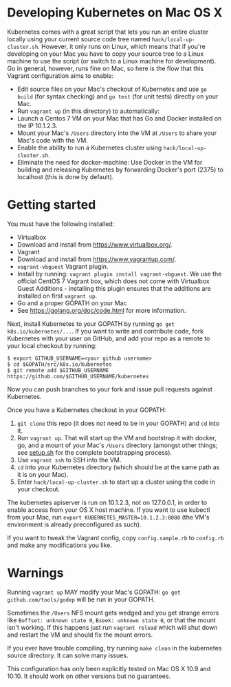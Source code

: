 # Developing Kubernetes on Mac OS X

Kubernetes comes with a great script that lets you run an entire cluster locally using your current source code tree named `hack/local-up-cluster.sh`. However, it only runs on Linux, which means that if you're developing on your Mac you have to copy your source tree to a Linux machine to use the script (or switch to a Linux machine for development). Go in general, however, runs fine on Mac, so here is the flow that this Vagrant configuration aims to enable:

* Edit source files on your Mac's checkout of Kubernetes and use `go build` (for syntax checking) and `go test` (for unit tests) directly on your Mac.
* Run `vagrant up` (in this directory) to automatically:
 * Launch a Centos 7 VM on your Mac that has Go and Docker installed on the IP 10.1.2.3.
 * Mount your Mac's `/Users` directory into the VM at `/Users` to share your Mac's code with the VM.
 * Enable the ability to run a Kubernetes cluster using `hack/local-up-cluster.sh`.
 * Eliminate the need for docker-machine: Use Docker in the VM for building and releasing Kubernetes by forwarding Docker's port (2375) to localhost (this is done by default).

# Getting started

You must have the following installed:

* Virtualbox
 * Download and install from https://www.virtualbox.org/.
* Vagrant
 * Download and install from https://www.vagrantup.com/.
* `vagrant-vbguest` Vagrant plugin.
 * Install by running: `vagrant plugin install vagrant-vbguest`. We use the official CentOS 7 Vagrant box, which does not come with Virtualbox Guest Additions - installing this plugin ensures that the additions are installed on first `vagrant up`.
* Go and a proper GOPATH on your Mac
 * See https://golang.org/doc/code.html for more information.

Next, install Kubernetes to your GOPATH by running `go get k8s.io/kubernetes/...`. If you want to write and contribute code, fork Kubernetes with your user on GitHub, and add your repo as a remote to your local checkout by running:

```
$ export GITHUB_USERNAME=<your github username>
$ cd $GOPATH/src/k8s.io/kubernetes
$ git remote add $GITHUB_USERNAME https://github.com/$GITHUB_USERNAME/kubernetes
```

Now you can push branches to your fork and issue pull requests against Kubernetes.

Once you have a Kubernetes checkout in your GOPATH:

1. `git clone` this repo (it does not need to be in your GOPATH) and `cd` into it.
1. Run `vagrant up`. That will start up the VM and bootstrap it with docker, go, and a mount of your Mac's `/Users` directory (amongst other things; see [setup.sh](setup.sh) for the complete bootstrapping process).
1. Use `vagrant ssh` to SSH into the VM.
1. `cd` into your Kubernetes directory (which should be at the same path as it is on your Mac).
1. Enter `hack/local-up-cluster.sh` to start up a cluster using the code in your checkout.

The kubernetes apiserver is run on 10.1.2.3, not on 127.0.0.1, in order to enable access from your OS X host machine. If you want to use kubectl from your Mac, run `export KUBERNETES_MASTER=10.1.2.3:8080` (the VM's environment is already preconfigured as such).

If you want to tweak the Vagrant config, copy `config.sample.rb` to `config.rb` and make any modifications you like.

# Warnings

Running `vagrant up` MAY modify your Mac's GOPATH: `go get github.com/tools/godep` will be run in your GOPATH.

Sometimes the `/Users` NFS mount gets wedged and you get strange errors like `Boffset: unknown state 0`, `Bseek: unknown state 0`, or that the mount isn't working. If this happens just run `vagrant reload` which will shut down and restart the VM and should fix the mount errors.

If you ever have trouble compiling, try running `make clean` in the kubernetes source directory. It can solve many issues.

This configuration has only been explicitly tested on Mac OS X 10.9 and 10.10. It should work on other versions but no guarantees.
